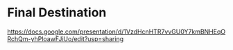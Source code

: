 # Final Destination

https://docs.google.com/presentation/d/1VzdHcnHTR7vvGU0Y7kmBNHEqORchQm-yhPloawFJiUo/edit?usp=sharing
